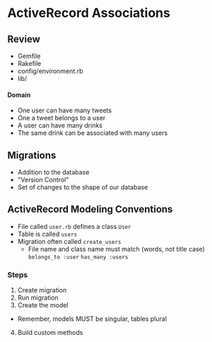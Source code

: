 # ActiveRecord Associations

## Review
- Gemfile
- Rakefile
- config/environment.rb
- lib/

#### Domain
- One user can have many tweets
- One a tweet belongs to a user
- A user can have many drinks
- The same drink can be associated with many users

## Migrations
- Addition to the database
- "Version Control"
- Set of changes to the shape of our database

## ActiveRecord Modeling Conventions
- File called `user.rb` defines a class `User`
- Table is called `users`
- Migration often called `create_users`
  - File name and class name must match (words, not title case)
`belongs_to :user`
`has_many :users`

### Steps
1. Create migration
2. Run migration
3. Create the model
  * Remember, models MUST be singular, tables plural
4. Build custom methods

